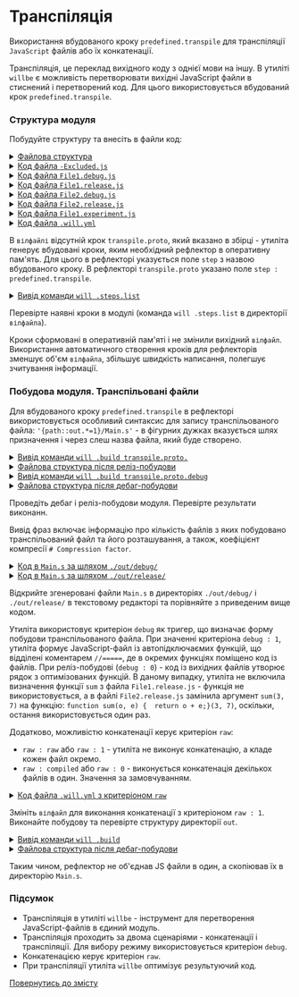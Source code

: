 # Транспіляція

Використання вбудованого кроку <code>predefined.transpile</code> для транспіляції <code>JavaScript</code> файлів або їх конкатенації.

Транспіляція, це переклад вихідного коду з однієї мови на іншу. В утиліті `willbe` є можливість перетворювати вихідні JavaScript файли в стиснений і перетворений код. Для цього використовується вбудований крок `predefined.transpile`.  

### Структура модуля  

Побудуйте структуру та внесіть в файли код:  

<details>
  <summary><u>Файлова структура</u></summary>

```
transpile
    ├── proto
    │     ├── -Excluded.js
    │     ├── File1.debug.js
    │     ├── File1.release.js
    │     ├── File2.debug.js
    │     ├── File2.release.js
    │     └── File.experiment.js
    └── .will.yml

```

</details>
<details>
  <summary><u>Код файла <code>-Excluded.js</code></u></summary>

```js
console.log( '-Excluded.js' );

```

</details>
<details>
  <summary><u>Код файла <code>File1.debug.js</code></u></summary>

```js
function sum(a, b){
    return a+b;
}
console.log( 'File1.debug.js' );

```

</details>
<details>
  <summary><u>Код файла <code>File1.release.js</code></u></summary>

```js
function sum(a, b){
    return a+b;
}
console.log( 'File1.release.js' );

```

</details>
<details>
  <summary><u>Код файла <code>File2.debug.js</code></u></summary>

```js
function sum(a, b){
    return a+b;
}
console.log( 'Sum of 2 and 3 is: ' + sum(2, 3) );

```

</details>
<details>
  <summary><u>Код файла <code>File2.release.js</code></u></summary>

```js
function sum(a, b){
    return a+b;
}
console.log( 'Sum of 3 and 7 is: ' + sum(3, 7) );

```

</details>
<details>
  <summary><u>Код файла <code>File1.experiment.js</code></u></summary>

```js
console.log( 'File2.experiment.js' );

```

</details>
<details>
  <summary><u>Код файла <code>.will.yml</code></u></summary>

```yaml
about :

  name : transpile
  description : "To transpile js-files"
  version : 0.0.1

path :

  proto : './proto'
  in : '.'
  out : 'out'
  out.debug:
    path : './out/debug'
    criterion :
      debug : 1
  out.release:
    path : './out/release'
    criterion :
      debug : 0

reflector :

  transpile.proto :
    inherit : predefined.*
    step : predefined.transpile
    criterion :
      debug : [ 0, 1 ]
    filePath :
      path::proto : '{path::out.*=1}/Main.s'

build :

  transpile.proto :
    criterion :
      debug : [ 0,1 ]
    steps :
      - transpile.proto*=1

```

</details>

В `вілфайлі` відсутній крок `transpile.proto`, який вказано в збірці - утиліта генерує вбудовані кроки, яким необхідний рефлектор в оперативну пам'ять. Для цього в рефлекторі указується поле `step` з назвою вбудованого кроку. В рефлекторі `transpile.proto` указано поле `step : predefined.transpile`.  

<details>
  <summary><u>Вивід команди <code>will .steps.list</code></u></summary>

```
[user@user ~]$ will .steps.list
...
step::transpile.proto.
  criterion :
    debug : 0
  opts :
    reflector : reflector::transpile.proto*
  inherit :
    predefined.transpile

step::transpile.proto.debug
  criterion :
    debug : 1
  opts :
    reflector : reflector::transpile.proto*
  inherit :
    predefined.transpile

```

</details>

Перевірте наявні кроки в модулі (команда `will .steps.list` в директорії `вілфайла`). 

Кроки сформовані в оперативній пам'яті і не змінили вихідний `вілфайл`. Використання автоматичного створення кроків для рефлекторів зменшує об'єм `вілфайла`, збільшує швидкість написання, полегшує зчитування інформації.   

### Побудова модуля. Транспільовані файли

Для вбудованого кроку `predefined.transpile` в рефлекторі використовується особливий синтаксис для запису транспільованого файла: `'{path::out.*=1}/Main.s'` - в фігурних дужках вказується шлях призначення і через слеш назва файла, який буде створено. 

<details>
  <summary><u>Вивід команди <code>will .build transpile.proto.</code></u></summary>

```
[user@user ~]$ will .build transpile.proto.
...
  Building transpile.proto.
   # Transpiled 2 file(s) to /path_to_file/out/release/Main.s in 0.167s
   # Compression factor : 198.0 b / 107.0 b / 66.0 b
  Built transpile.proto. in 3.205s

```

</details>
<details>
  <summary><u>Файлова структура після реліз-побудови</u></summary>

```
transpile
    ├── out
    │    └── release
    │           └── Main.s
    ├── proto
    │     ├── -Excluded.js
    │     ├── File1.debug.js
    │     ├── File1.release.js
    │     ├── File2.debug.js
    │     ├── File2.release.js
    │     └── File.experiment.js
    └── .will.yml

```

</details>
<details>
  <summary><u>Вивід команди <code>will .build transpile.proto.debug</code></u></summary>

```
[user@user ~]$ will .build transpile.proto.debug
...
  Building transpile.proto.debug
   # Transpiled 3 file(s) to /path_to_file/out/debug/Main.s in 0.120s
   # Compression factor : 295.0 b / 295.0 b / 100.0 b
  Built transpile.proto.debug in 3.296s

```
</details>
<details>
  <summary><u>Файлова структура після дебаг-побудови</u></summary>

```
transpile
    ├── out
    │    ├── debug
    │    │     └── Main.s
    │    └── release
    │           └── Main.s
    ├── proto
    │     ├── -Excluded.js
    │     ├── File1.debug.js
    │     ├── File1.release.js
    │     ├── File2.debug.js
    │     ├── File2.release.js
    │     └── File.experiment.js
    └── .will.yml

```

</details>

Проведіть дебаг і реліз-побудови модуля. Перевірте результати виконанн.

Вивід фраз включає інформацію про кількість файлів з яких побудовано транспільований файл та його розташування, а також, коефіцієнт компресії `# Compression factor`. 

<details>
  <summary><u>Код в <code>Main.s</code> за шляхом <code>./out/debug/</code></u></summary>

```js
// ======================================
( function() {
console.log( 'File.experiment.js' );

})();
// ======================================
( function() {
function sum(a, b){
    return a+b;
}
console.log( 'File1.debug.js' );

})();
// ======================================
( function() {
function sum(a, b){
    return a+b;
}
console.log( 'Sum of 2 and 3 is: ' + sum(2, 3) );

})();
```

</details>
<details>
  <summary><u>Код в <code>Main.s</code> за шляхом <code>./out/release/</code></u></summary>

```js
// ======================================
console.log("File1.release.js"), console.log("Sum of 3 and 7 is: " + function sum(o, e) {
  return o + e;
}(3, 7));

```

</details>

Відкрийте згенеровані файли `Main.s` в директоріях `./out/debug/` i `./out/release/` в текстовому редакторі та порівняйте з приведеним вище кодом. 

Утиліта використовує критеріон `debug` як тригер, що визначає форму побудови транспільованого файла. При значенні критеріона `debug : 1`, утиліта формує JavaScript-файл із автопідключаємих функцій, що відділені коментарем `//=====`, де в окремих функціях поміщено код із файлів. При реліз-побудові (`debug : 0`) - код із вихідних файлів утворює рядок з оптимізованих функцій. В даному випадку, утиліта не включила визначення функції `sum` з файла `File1.release.js`  - функція не використовується, а в файлі `File2.release.js` замінила аргумент `sum(3, 7)` на функцію: `function sum(o, e) {  return o + e;}(3, 7)`, оскільки, остання використовується один раз.  

Додатково, можливістю конкатенації керує критеріон `raw`: 
- `raw : raw` або `raw : 1` - утиліта не виконує конкатенацію, а кладе кожен файл окремо.
- `raw : compiled` або `raw : 0` - виконується конкатенація декількох файлів в один. Значення за замовчуванням.

<details>
  <summary><u>Код файла <code>.will.yml</code> з критеріоном <code>raw</code></u></summary>

```yaml
about :

  name : transpile
  description : "To use raw criterion"
  version : 0.0.1

path :

  proto : './proto'
  in : '.'
  out : 'out'
  out.debug:
    path : './out/debug'
    criterion :
      debug : 1

reflector :

  transpile.proto :
    inherit : predefined.*
    step : predefined.transpile
    criterion :
      debug : 1
      raw : 1
    filePath :
      path::proto : '{path::out.*=1}/Main.s'

build :

  transpile.proto :
    criterion :
      default : 1
      debug : 1
      raw : 1
    steps :
      - transpile.proto*=1

```

</details>

Змініть `вілфайл` для виконання конкатенації з критеріоном `raw : 1`. Виконайте побудову та перевірте структуру директорії `out`.

<details>
  <summary><u>Вивід команди <code>will .build</code></u></summary>

```
[user@user ~]$ will .build 
...
   Building module::transpile / build::transpile.proto
   # Transpiled 1 file(s) to /path_to_file/out/debug/Main.s/File.experiment.js in 0.267s
   # Compression factor : 37.0 b / 37.0 b / 55.0 b
   # Transpiled 1 file(s) to /path_to_file/out/debug/Main.s/File1.debug.js in 0.059s
   # Compression factor : 71.0 b / 71.0 b / 89.0 b
   # Transpiled 1 file(s) to /path_to_file/out/debug/Main.s/File2.debug.js in 0.061s
   # Compression factor : 88.0 b / 88.0 b / 102.0 b
  Built module::transpile / build::transpile.proto in 12.470s

```
</details>
<details>
  <summary><u>Файлова структура після дебаг-побудови</u></summary>

```
transpile
    ├── out
    │    └── debug
    │         └── Main.s
    │               ├── File.experiment.js
    │               ├── File1.debug.js
    │               └── File2.debug.js
    ├── proto
    │     ├── -Excluded.js
    │     ├── File1.debug.js
    │     ├── File1.release.js
    │     ├── File2.debug.js
    │     ├── File2.release.js
    │     └── File.experiment.js
    └── .will.yml

```

</details>

Таким чином, рефлектор не об'єднав JS файли в один, а скопіював їх в директорію `Main.s`.

### Підсумок 

- Транспіляція в утиліті `willbe` - інструмент для перетворення JavaScript-файлів в єдиний модуль.  
- Транспіляція проходить за двома сценаріями - конкатенації і транспіляції. Для вибору режиму використовується критеріон `debug`.
- Конкатенацією керує критеріон `raw`.
- При транспіляції утиліта `willbe` оптимізує результуючий код.  

[Повернутись до змісту](../README.md#tutorials)
